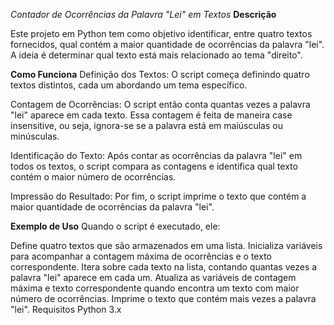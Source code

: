 *Contador de Ocorrências da Palavra "Lei" em Textos*
**Descrição**

Este projeto em Python tem como objetivo identificar, entre quatro textos fornecidos, qual contém a maior quantidade de ocorrências da palavra "lei". A ideia é determinar qual texto está mais relacionado ao tema "direito".

**Como Funciona**
Definição dos Textos: O script começa definindo quatro textos distintos, cada um abordando um tema específico.

Contagem de Ocorrências: O script então conta quantas vezes a palavra "lei" aparece em cada texto. Essa contagem é feita de maneira case insensitive, ou seja, ignora-se se a palavra está em maiúsculas ou minúsculas.

Identificação do Texto: Após contar as ocorrências da palavra "lei" em todos os textos, o script compara as contagens e identifica qual texto contém o maior número de ocorrências.

Impressão do Resultado: Por fim, o script imprime o texto que contém a maior quantidade de ocorrências da palavra "lei".

**Exemplo de Uso**
Quando o script é executado, ele:

Define quatro textos que são armazenados em uma lista.
Inicializa variáveis para acompanhar a contagem máxima de ocorrências e o texto correspondente.
Itera sobre cada texto na lista, contando quantas vezes a palavra "lei" aparece em cada um.
Atualiza as variáveis de contagem máxima e texto correspondente quando encontra um texto com maior número de ocorrências.
Imprime o texto que contém mais vezes a palavra "lei".
Requisitos
Python 3.x